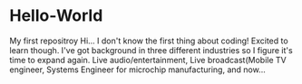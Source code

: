 # Hello-World
My first repositroy
Hi... I don't know the first thing about coding!  Excited to learn though.  I've got background in three different industries so I figure it's time to expand again.  Live audio/entertainment, Live broadcast(Mobile TV engineer, Systems Engineer for microchip manufacturing, and now... 
